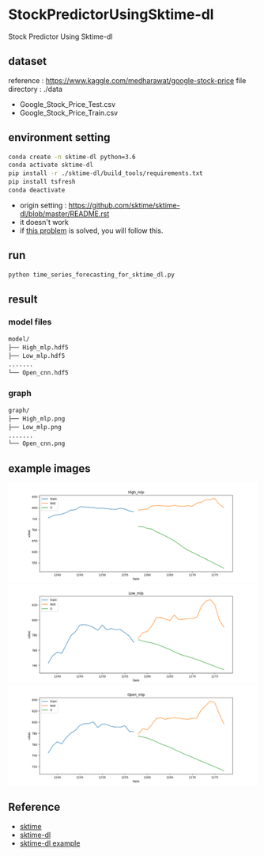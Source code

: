 # StockPredictorUsingSktime-dl
Stock Predictor Using Sktime-dl 

## dataset
reference : https://www.kaggle.com/medharawat/google-stock-price
file directory : ./data
* Google_Stock_Price_Test.csv
* Google_Stock_Price_Train.csv

## environment setting
```bash
conda create -n sktime-dl python=3.6
conda activate sktime-dl
pip install -r ./sktime-dl/build_tools/requirements.txt 
pip install tsfresh
conda deactivate
```
* origin setting : https://github.com/sktime/sktime-dl/blob/master/README.rst
* it doesn't work
* if [this problem](https://github.com/sktime/sktime-dl/issues/76) is solved, you will follow this.

## run
```bash
python time_series_forecasting_for_sktime_dl.py
```

## result
### model files
```bash
model/
├── High_mlp.hdf5
├── Low_mlp.hdf5
.......
└── Open_cnn.hdf5
```

### graph
```bash
graph/
├── High_mlp.png
├── Low_mlp.png
.......
└── Open_cnn.png 
```

## example images
![High_mlp](./images/High_mlp.png)
![Low_mlp](./images/Low_mlp.png)
![Open_mlp](./images/Open_mlp.png)

## Reference
* [sktime](https://github.com/alan-turing-institute/sktime)
* [sktime-dl](https://github.com/sktime/sktime-dl)
* [sktime-dl example](https://github.com/sktime/sktime-dl/blob/master/examples/univariate_time_series_regression_and_forecasting.ipynb)
